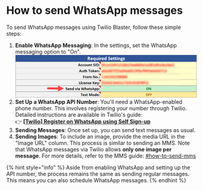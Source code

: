 # How to send WhatsApp messages

To send WhatsApp messages using Twilio Blaster, follow these simple steps:

1. **Enable WhatsApp Messaging**: In the settings, set the WhatsApp messaging option to "On".\
   ![](<../.gitbook/assets/image (1) (1).png>)
2. **Set Up a WhatsApp API Number**: You'll need a WhatsApp-enabled phone number. This involves registering your number through Twilio. Detailed instructions are available in Twilio's guide: \
   👉 [**\[Twilio\] Register on WhatsApp using Self Sign-up**](https://www.twilio.com/docs/whatsapp/self-sign-up)
3. **Sending Messages**: Once set up, you can send text messages as usual.
4. **Sending Images**: To include an image, provide the media URL in the "Image URL" column. This process is similar to sending an MMS. Note that WhatsApp messages via Twilio allows **only one image per message**. For more details, refer to the MMS guide: [#how-to-send-mms](how-to-send-mms.md#how-to-send-mms "mention")

{% hint style="info" %}
Aside from enabling WhatsApp and setting up the API number, the process remains the same as sending regular messages. This means you can also schedule WhatsApp messages.
{% endhint %}
